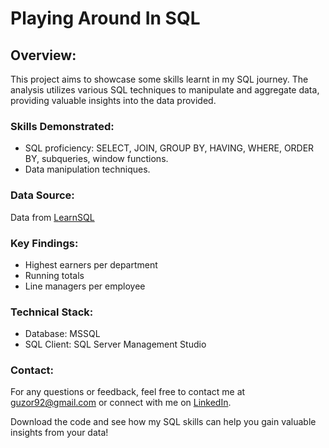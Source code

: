 # Playing Around In SQL
## Overview:
This project aims to showcase some skills learnt in my SQL journey. The analysis utilizes various SQL techniques to manipulate and aggregate data, providing valuable insights into the data provided.

### Skills Demonstrated:
* SQL proficiency: SELECT, JOIN, GROUP BY, HAVING, WHERE, ORDER BY, subqueries, window functions.
* Data manipulation techniques.

### Data Source:
Data from [LearnSQL](https://learnsql.com/blog/25-advanced-sql-query-examples/#example-1)

### Key Findings:
* Highest earners per department
* Running totals
* Line managers per employee

### Technical Stack:
* Database: MSSQL
* SQL Client: SQL Server Management Studio

### Contact:
For any questions or feedback, feel free to contact me at guzor92@gmail.com or connect with me on [LinkedIn](www.linkedin.com/in/uzorahanotu).

Download the code and see how my SQL skills can help you gain valuable insights from your data!
